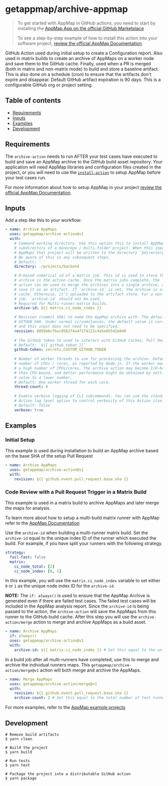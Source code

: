 # getappmap/archive-appmap

> To get started with AppMap in GitHub actions, you need to start by installing the [AppMap App on the official GitHub Marketplace](https://github.com/marketplace/get-appmap)
> 
> To see a step-by-step example of how to install this action into your software project, [review the official AppMap Documentation](http://appmap.io/docs/analysis/in-github-actions).

GitHub Action used during initial setup to create a Configuration report. Also used in matrix builds to create an archive of AppMaps on a worker node and save them to the GitHub cache. Finally, used when a PR is merged (both in matrix and non-matrix mode) to build and store a baseline artifact. This is also done on a schedule (cron) to ensure that the artifacts don't expire and disappear. Default GitHub artifact expiration is 90 days. This is a configurable GitHub org or project setting.

## Table of contents

- [Requirements](#Requirements)
- [Inputs](#inputs)
- [Examples](#examples)
- [Development](#development)

## Requirements

The `archive-action` needs to run AFTER your test cases have executed to build and save an AppMap archive to the GitHub build asset repository. Your application will need AppMap libraries and configuration files created in the project, or you will need to use the [`install-action`](https://github.com/getappmap/install-action) to setup AppMap before your test cases run. 

For more information about how to setup AppMap in your project [review the official AppMap Documentation](http://appmap.io/docs/analysis/in-github-actions).

## Inputs

Add a step like this to your workflow:

```yaml
- name: Archive AppMaps
  uses: getappmap/archive-action@v1
  with:
    # Command working directory. Use this option this to install AppMap to a 
    # subdirectory of a monorepo / multi-folder project. When this input is specified,
    # AppMaps that project will be written to the directory `$directory/tmp/appmap`.
    # Be aware of this in any subsequent steps.
    # Default: '.'
    directory: ./projects/backend

    # 0-based numerical id of a matrix job. This id is used to store the AppMap 
    # archive in the action cache. Once the matrix jobs complete, the `merge` 
    # action can be used to merge the archives into a single archive, and then 
    # save it as an artifact. If `archive-id` is set, the archive is saved to the 
    # cache. Otherwise, it's uploaded to the artifact store. For a non-matrix 
    # job, `archive-id` should not be used.
    # Required for Multi-runner matrix builds.
    archive-id: ${{ matrix.ci_node_index }}

    # Revision (commit SHA) to name the AppMap archive with. The default is the 
    # GITHUB_SHA. Under normal circumstances, the default value is correct 
    # and this input does not need to be specified.
    revision: 6056b0cfbacd562f4a4f274122c4a5e85542e040
      
    # The GitHub token to used to interact with GitHub Caches, Pull Requests, etc.
    # Default: `${{ github.token }}`
    github-token: secrets.CUSTOM_GITHUB_TOKEN
    
    # Number of worker threads to use for processing the archive. Defaults to the 
    # number of CPUs / cores, as reported by Node.js. If the worker machine has 
    # a high number of CPUs/cores, the archive action may become I/O-bound rather 
    # than CPU-bound, and better performance might be obtained by setting this 
    # value to a lower number.
    # Default: One worker thread for each core.
    thread-count: 4
        
    # Enable verbose logging of CLI subcommands. You can use the standard GitHub
    # Action log level option to control verbosity of this Action itself.
    # Default: false
    verbose: true
```

## Examples

### Initial Setup

This example is used during installation to build an AppMap archive based on the base SHA of the setup Pull Request
```yaml
- name: Archive AppMaps
  uses: getappmap/archive-action@v1
  with:
    revision: ${{ github.event.pull_request.base.sha }}
```

### Code Review with a Pull Request Trigger in a Matrix Build

This example is used in a matrix build to archive AppMaps and later merge the maps for analysis.

To learn more about how to setup a multi-build matrix runner with AppMap refer to the [AppMap Documentation](https://appmap.io/docs/setup-appmap-in-ci/matrix-builds.html)

Use the `archive-id` when building a multi-runner matrix build. Set the `archive-id` equal to the unique index ID of the runner which executed the build.  For example, if you have split your runners with the following strategy.

```yaml
strategy:
  fail-fast: false
  matrix:
    ci_node_total: [2]
    ci_node_index: [0, 1]
```

In this example, you will use the `matrix.ci_node_index` variable to set either `0` or `1` as the unique node index ID for the `archive-id`.  

**NOTE:** The `if: always()` is used to ensure that the AppMap Archive is generated even if there are failed test cases. The failed test cases will be included in the AppMap analysis report.  Since the `archive-id` is being passed to the action, the `archive-action` will save the AppMaps from this runner to the GitHub build cache. After this step you will use the `archive-action/merge` action to merge and archive AppMaps as a build asset. 

```yaml
- name: Archive AppMaps
  if: always()
  uses: getappmap/archive-action@v1
  with:
    archive-id: ${{ matrix.ci_node_index }} # Set this equal to the unique index of the runner
```

In a build job after all multi-runners have completed, use this to merge and archive the individual runners maps. This `getappmap/archive-action/merge@v1` action will both merge and archive the AppMaps.

```yaml
- name: Merge AppMaps
  uses: getappmap/archive-action/merge@v1
  with:
    revision: ${{ github.event.pull_request.base.sha }}
    archive-count: 2 # Set this equal to the total number of test runners (i.e. total archives created)
```

For more examples, refer to the [AppMap example projects](https://appmap.io/docs/setup-appmap-in-ci/example-projects.html)

## Development

```
# Remove build artifacts
$ yarn clean

# Build the project
$ yarn build

# Run tests
$ yarn test

# Package the project into a distributable GitHub action
$ yarn package
```
